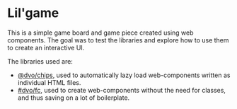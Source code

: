 # Lil'game

This is a simple game board and game piece created using web components. The goal was to test the libraries and explore how to use them to create an interactive UI.

The libraries used are:

- [@dvo/chips](https://www.npmjs.com/package/@dvo/chips), used to automatically lazy load web-components written as individual HTML files.
- [#dvo/fc](https://www.npmjs.com/package/@dvo/fc), used to create web-components without the need for classes, and thus saving on a lot of boilerplate.

